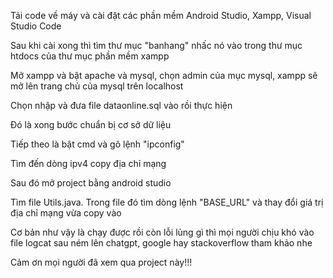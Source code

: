 Tải code về máy và cài đặt các phần mềm Android Studio, Xampp, Visual Studio Code

Sau khi cài xong thì tìm thư mục "banhang" nhấc nó vào trong thư mục htdocs của thư mục phần mềm xampp

Mở xampp và bật apache và mysql, chọn admin của mục mysql, xampp sẽ mở lên trang chủ của mysql trên localhost

Chọn nhập và đưa file dataonline.sql vào rồi thực hiện

Đó là xong bước chuẩn bị cơ sở dữ liệu

Tiếp theo là bật cmd và gõ lệnh "ipconfig"

Tìm đến dòng ipv4 copy địa chỉ mạng

Sau đó mở project bằng android studio

Tìm file Utils.java. Trong file đó tìm dòng lệnh "BASE_URL" và thay đổi giá trị địa chỉ mạng vừa copy vào

Cơ bản như vậy là chạy được rồi còn lỗi lủng gì thì mọi người chịu khó vào file logcat sau ném lên chatgpt, google hay stackoverflow tham khảo nhe

Cảm ơn mọi người đã xem qua project này!!!

